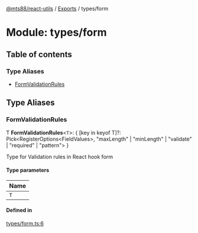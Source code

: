 [@mts88/react-utils](../README.md) / [Exports](../modules.md) / types/form

# Module: types/form

## Table of contents

### Type Aliases

- [FormValidationRules](types_form.md#formvalidationrules)

## Type Aliases

### FormValidationRules

Ƭ **FormValidationRules**<`T`\>: { [key in keyof T]?: Pick<RegisterOptions<FieldValues\>, "maxLength" \| "minLength" \| "validate" \| "required" \| "pattern"\> }

Type for Validation rules in React hook form

#### Type parameters

| Name |
| :------ |
| `T` |

#### Defined in

[types/form.ts:6](https://github.com/mts88/react-utils/blob/efeb83f/lib/types/form.ts#L6)

